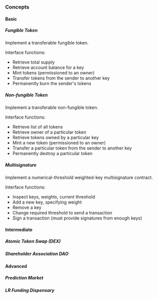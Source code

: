 ### Concepts

#### Basic

##### Fungible Token

Implement a transferable fungible token.

Interface functions:
- Retrieve total supply
- Retrieve account balance for a key
- Mint tokens (permissioned to an owner)
- Transfer tokens from the sender to another key
- Permanently burn the sender's tokens

##### Non-fungible Token

Implement a transferable non-fungible token.

Interface functions:
- Retrieve list of all tokens
- Retrieve owner of a particular token
- Retrieve tokens owned by a particular key
- Mint a new token (permissioned to an owner)
- Transfer a particular token from the sender to another key
- Permanently destroy a particular token

##### Multisignature

Implement a numerical-threshold weighted-key multisignature contract.

Interface functions:
- Inspect keys, weights, current threshold
- Add a new key, specifying weight
- Remove a key
- Change required threshold to send a transaction
- Sign a transaction (must provide signatures from enough keys)

#### Intermediate

##### Atomic Token Swap (DEX)

##### Shareholder Association DAO

#### Advanced

##### Prediction Market

##### LR Funding Dispensary
